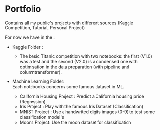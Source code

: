 # Portfolio
Contains all my public's projects with different sources (Kaggle Competition, Tutorial, Personal Project)

For now we have in the :

* Kaggle Folder :
  * The basic Titanic competition with two notebooks: the first (V1.0) was a test and the second (V2.0) is a condensed one with optimisation in the data preparation (with pipeline and columntransformer).
  
* Machine Learning Folder:   
  Each notebooks concerns some famous dataset in ML.
  * California Housing Project : Predict a California housing price (Regression)
  * Iris Project : Play with the famous Iris Dataset (Classification)
  * MNIST Project : Use a handwrited digits images (0-9) to test some classification model's
  * Moons Project: Use the moon dataset for classification 
  



